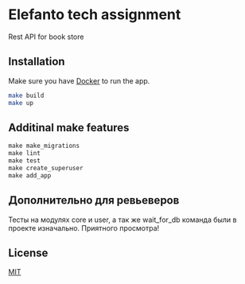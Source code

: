 # Elefanto tech assignment

Rest API for book store

## Installation

Make sure you have [Docker](https://www.docker.com/products/docker-desktop/) to run the app.

```bash
make build
make up
```

## Additinal make features

```python
make make_migrations
make lint
make test
make create_superuser
make add_app

```

## Дополнительно для ревьеверов

Тесты на модулях core и user, а так же wait_for_db команда были в проекте изначально.
Приятного просмотра!

## License

[MIT](https://choosealicense.com/licenses/mit/)
